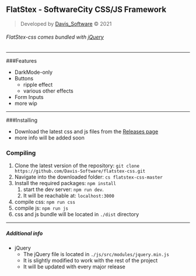 ## FlatStex - SoftwareCity CSS/JS Framework

> Developed by [Davis_Software](https://github.com/Davis-Software) &copy; 2021

###### FlatStex-css comes bundled with [jQuery](https://jquery.com/)

---

###Features
* DarkMode-only
* Buttons
  * ripple effect
  * various other effects
* Form Inputs
* more wip

---

###Installing
* Download the latest css and js files from the [Releases page](./releases)
* more info will be added soon


### Compiling
1. Clone the latest version of the repository: `git clone https://github.com/Davis-Software/flatstex-css.git`
2. Navigate into the downloaded folder: `cs flatstex-css-master`
3. Install the required packages: `npm install`
   1. start the dev server: `npm run dev`.
   2. It will be reachable at: `localhost:3000`
4. compile css: `npm run css`
5. compile js: `npm run js`
6. css and js bundle will be located in `./dist` directory

---

##### Additional info
* jQuery
  * The jQuery file is located in `./js/src/modules/jquery.min.js`
  * It is slightly modified to work with the rest of the project
  * It will be updated with every major release